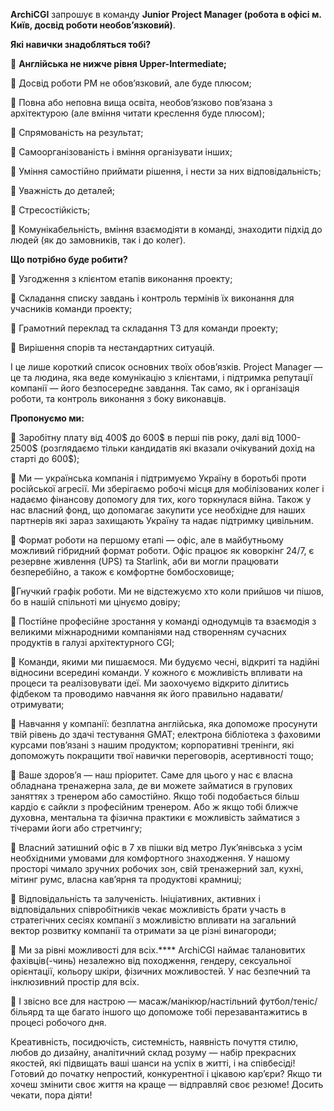 **ArchiCGI** запрошує в команду **Junior Project Manager (робота в офісі м.
Київ, досвід роботи необов’язковий)**.

**Які навички знадобляться тобі?**

🔹 **Англійська не нижче рівня Upper-Intermediate;**

🔹 Досвід роботи PM не обов’язковий, але буде плюсом;

🔹 Повна або неповна вища освіта, необов’язково пов’язана з архітектурою (але
вміння читати креслення буде плюсом);

🔹 Спрямованість на результат;

🔹 Самоорганізованість і вміння організувати інших;

🔹 Уміння самостійно приймати рішення, і нести за них відповідальність;

🔹 Уважність до деталей;

🔹 Стресостійкість;

🔹 Комунікабельність, вміння взаємодіяти в команді, знаходити підхід до людей
(як до замовників, так і до колег).

**Що потрібно буде робити?**

🔹 Узгодження з клієнтом етапів виконання проекту;

🔹 Складання списку завдань і контроль термінів їх виконання для учасників
команди проекту;

🔹 Грамотний переклад та складання ТЗ для команди проекту;

🔹 Вирішення спорів та нестандартних ситуацій.

І це лише короткий список основних твоїх обов’язків. Project Manager — це та
людина, яка веде комунікацію з клієнтами, і підтримка репутації компанії —
його безпосереднє завдання. Так само, як і організація роботи, та контроль
виконання з боку виконавців.

**Пропонуємо ми:**

🔸 Заробітну плату від 400$ до 600$ в перші пів року, далі від 1000-2500$
(розглядаємо тільки кандидатів які вказали очікуваний дохід на старті до
600$);  
  
🔸 Ми — українська компанія і підтримуємо Україну в боротьбі проти російської
агресії. Ми зберігаємо робочі місця для мобілізованих колег і надаємо
фінансову допомогу для тих, кого торкнулася війна. Також у нас власний фонд,
що допомагає закупити усе необхідне для наших партнерів які зараз захищають
Україну та надає підтримку цивільним.  
  
🔸 Формат роботи на першому етапі — офіс, але в майбутньому можливий гібридний
формат роботи. Офіс працює як коворкінг 24/7, є резервне живлення (UPS) та
Starlink, аби ви могли працювати безперебійно, а також є комфортне
бомбосховище;  
  
🔸Гнучкий графік роботи. Ми не відстежуємо хто коли прийшов чи пішов, бо в
нашій спільноті ми цінуємо довіру;  
  
🔸 Постійне професійне зростання у команді однодумців та взаємодія з великими
міжнародними компаніями над створенням сучасних продуктів в галузі
архітектурного CGI;  
  
🔸 Команди, якими ми пишаємося. Ми будуємо чесні, відкриті та надійні відносини
всередині команди. У кожного є можливість впливати на процеси та реалізовувати
ідеї. Ми заохочуємо відкрито ділитись фідбеком та проводимо навчання як його
правильно надавати/отримувати;  
  
🔸 Навчання у компанії: безплатна англійська, яка допоможе просунути твій
рівень до здачі тестування GMAT; електрона бібліотека з фаховими курсами
пов’язані з нашим продуктом; корпоративні тренінги, які допоможуть покращити
твої навички переговорів, асертивності тощо;  
  
🔸 Ваше здоров’я — наш пріоритет. Саме для цього у нас є власна обладнана
тренажерна зала, де ви можете займатися в групових заняттях з тренером або
самостійно. Якщо тобі подобається більш кардіо є сайкли з професійним
тренером. Або ж якщо тобі ближче духовна, ментальна та фізична практики є
можливість займатися з тічерами йоги або стретчингу;  
  
🔸 Власний затишний офіс в 7 хв пішки від метро Лук’янівська з усім необхідними
умовами для комфортного знаходження. У нашому просторі чимало зручних робочих
зон, свій тренажерний зал, кухні, мітинг румс, власна кав’ярня та продуктові
крамниці;  
  
🔸 Відповідальність та залученість. Ініціативних, активних і відповідальних
співробітників чекає можливість брати участь в стратегічних сесіях компанії з
можливістю впливати на загальний вектор розвитку компанії та отримати за це
різні винагороди;

**🔸** Ми за рівні можливості для всіх.**** ArchiCGI наймає талановитих
фахівців(-чинь) незалежно від походження, гендеру, сексуальної орієнтації,
кольору шкіри, фізичних можливостей. У нас безпечний та інклюзивний простір
для всіх.

🔸 І звісно все для настрою — масаж/манікюр/настільний футбол/теніс/більярд та
ще багато іншого що допоможе тобі перезавантажитись в процесі робочого дня.

Креативність, посидючість, системність, наявність почуття стилю, любов до
дизайну, аналітичний склад розуму — набір прекрасних якостей, які підвищать
ваші шанси на успіх в житті, і на співбесіді! Готовий до початку непростий,
конкурентної і цікавою кар’єри? Якщо ти хочеш змінити своє життя на краще —
відправляй своє резюме! Досить чекати, пора діяти!